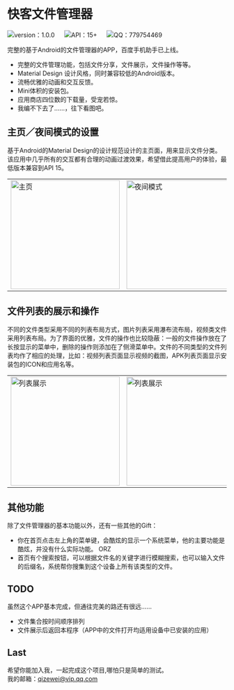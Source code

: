 # 快客文件管理器

![version：1.0.0](https://img.shields.io/badge/version%20-1.0.0-brightgreen.svg)
&emsp;
![API：15+](https://img.shields.io/badge/API-15%2B-brightgreen.svg)
&emsp;
![QQ：779754469](https://img.shields.io/badge/QQ-779754469-red.svg) 

完整的基于Android的文件管理器的APP，百度手机助手已上线。

- 完整的文件管理功能，包括文件分享，文件展示，文件操作等等。
- Material Design 设计风格，同时兼容较低的Android版本。
- 流畅优雅的动画和交互反馈。
- Mini体积的安装包。
- 应用商店四位数的下载量，受宠若惊。
- 我编不下去了......，往下看图吧。

## 主页／夜间模式的设置

基于Android的Material Design的设计规范设计的主页面，用来显示文件分类。该应用中几乎所有的交互都有合理的动画过渡效果，希望借此提高用户的体验，最低版本兼容到API 15。

<table><tr>
<td><img src="http://oqg7nynni.bkt.clouddn.com/main.png" alt="主页" width="250"／></td>
<td><img src="http://oqg7nynni.bkt.clouddn.com/main_night.png" alt="夜间模式" width="250"／></td>
</tr></table>

## 文件列表的展示和操作

不同的文件类型采用不同的列表布局方式，图片列表采用瀑布流布局，视频类文件采用列表布局。为了界面的优雅，文件的操作也比较隐蔽：一般的文件操作放在了长按显示的菜单中，删除的操作则添加在了侧滑菜单中。文件的不同类型的文件列表均作了相应的处理，比如：视频列表页面显示视频的截图，APK列表页面显示安装包的ICON和应用名等。

<table><tr>
<td><img src="http://oqg7nynni.bkt.clouddn.com/list2.png" alt="列表展示" width="250"／></td>
<td><img src="http://oqg7nynni.bkt.clouddn.com/list.png" alt="列表展示" width="250"／></td>
</tr></table>

## 其他功能

除了文件管理器的基本功能以外，还有一些其他的Gift：

- 你在首页点击左上角的菜单键，会酷炫的显示一个系统菜单，他的主要功能是酷炫，并没有什么实际功能。   ORZ
- 首页有个搜索按钮，可以根据文件名的关键字进行模糊搜索，也可以输入文件的后缀名，系统帮你搜集到这个设备上所有该类型的文件。

## TODO

虽然这个APP基本完成，但通往完美的路还有很远......

- 文件集合按时间顺序排列
- 文件展示后返回本程序（APP中的文件打开均适用设备中已安装的应用）

## Last

希望你能加入我，一起完成这个项目,哪怕只是简单的测试。<br/>
我的邮箱：qizewei@vip.qq.com




